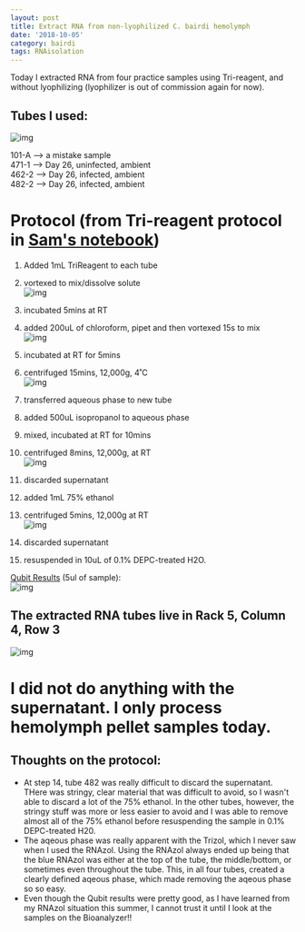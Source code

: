 ```yaml
---
layout: post
title: Extract RNA from non-lyophilized C. bairdi hemolymph
date: '2018-10-05'
category: bairdi
tags: RNAisolation
---
```

Today I extracted RNA from four practice samples using Tri-reagent, and without lyophilizing (lyophilizer is out of commission again for now). 

## Tubes I used:    
![img](../notebook-images/20181005-hemotubes.JPG)

101-A --> a mistake sample        
471-1 --> Day 26, uninfected, ambient        
462-2 --> Day 26, infected, ambient        
482-2 --> Day 26, infected, ambient         


# Protocol (from Tri-reagent protocol in [Sam's notebook](http://onsnetwork.org/kubu4/2018/09/17/3558/))

1. Added 1mL TriReagent to each tube             
2. vortexed to mix/dissolve solute             
![img](../notebook-images/20181005-step2.JPG)       

3. incubated 5mins at RT       
4. added 200uL of chloroform, pipet and then vortexed 15s to mix        
![img](../notebook-images/20181005-step4.JPG)          
5. incubated at RT for 5mins           
6. centrifuged 15mins, 12,000g, 4˚C        
![img](../notebook-images/20181005-step6.JPG)         
7. transferred aqueous phase to new tube         
8. added 500uL isopropanol to aqueous phase        
9. mixed, incubated at RT for 10mins         
10. centrifuged 8mins, 12,000g, at RT        
![img](../notebook-images/20181005-step10.JPG)       
11. discarded supernatant       
12. added 1mL 75% ethanol      
13. centrifuged 5mins, 12,000g at RT      
![img](../notebook-images/20181005-step13.JPG)      
14. discarded supernatant      
15. resuspended in 10uL of 0.1% DEPC-treated H2O.  

[Qubit Results](http://owl.fish.washington.edu/scaphapoda/grace/Crab-project/Qubit/QubitData_2018-10-05_14-01-52.csv) (5ul of sample):      
![img](../notebook-images/20181005-qubit-results.png)

## The extracted RNA tubes live in Rack 5, Column 4, Row 3     
![img](../notebook-images/20181005-where_tubes_live.JPG)     

# I did not do anything with the supernatant. I only process hemolymph pellet samples today.    

## Thoughts on the protocol:     
- At step 14, tube 482 was really difficult to discard the supernatant. THere was stringy, clear material that was difficult to avoid, so I wasn't able to discard a lot of the 75% ethanol. In the other tubes, however, the stringy stuff was more or less easier to avoid and I was able to remove almost all of the 75% ethanol before resuspending the sample in 0.1% DEPC-treated H20.     
- The aqeous phase was really apparent with the Trizol, which I never saw when I used the RNAzol. Using the RNAzol always ended up being that the blue RNAzol was either at the top of the tube, the middle/bottom, or sometimes even throughout the tube. This, in all four tubes, created a clearly defined aqeous phase, which made removing the aqeous phase so so easy.
- Even though the Qubit results were pretty good, as I have learned from my RNAzol situation this summer, I cannot trust it until I look at the samples on the Bioanalyzer!!
